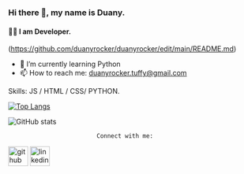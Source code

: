 ### Hi there 👋, my name is Duany.
#### 👨‍💻 I am Developer.
(https://github.com/duanyrocker/duanyrocker/edit/main/README.md)

- 🌱 I’m currently learning Python 
- 📫 How to reach me: duanyrocker.tuffy@gmail.com 

Skills: JS / HTML / CSS/ PYTHON.


[![Top Langs](https://github-readme-stats.vercel.app/api/top-langs/?username=duanyrocker)](https://github.com/anuraghazra/github-readme-stats)

![GitHub stats](https://github-readme-stats.vercel.app/api?username=duanyrocker&show_icons=true)  


                             Connect with me:
[<img src='https://cdn.jsdelivr.net/npm/simple-icons@3.0.1/icons/github.svg' alt='github' height='40'>](https://github.com/duanyrocker)  [<img src='https://cdn.jsdelivr.net/npm/simple-icons@3.0.1/icons/linkedin.svg' alt='linkedin' height='40'>](https://www.linkedin.com/in/https://www.linkedin.com/in/duanyrocker//)  
